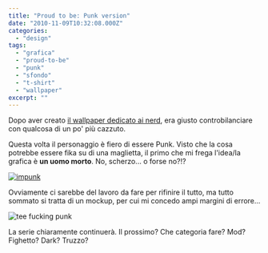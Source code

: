 ```yaml
---
title: "Proud to be: Punk version"
date: "2010-11-09T10:32:08.000Z"
categories:
  - "design"
tags:
  - "grafica"
  - "proud-to-be"
  - "punk"
  - "sfondo"
  - "t-shirt"
  - "wallpaper"
excerpt: ""
---
```


Dopo aver creato [il wallpaper dedicato ai nerd](http://blog.enricodeleo.com/proud-to-be-una-serie-di-wallpapers-e-forse/), era giusto controbilanciare con qualcosa di un po' più cazzuto.

Questa volta il personaggio è fiero di essere Punk. Visto che la cosa potrebbe essere fika su di una maglietta, il primo che mi frega l'idea/la grafica è **un uomo morto**. No, scherzo... o forse no?!?

[![](https://enricodeleo.s3.eu-south-1.amazonaws.com/uploads/2010/11/impunk-1024x640.jpg "impunk")](http://fav.me/d325g4k)

Ovviamente ci sarebbe del lavoro da fare per rifinire il tutto, ma tutto sommato si tratta di un mockup, per cui mi concedo ampi margini di errore...

![](https://enricodeleo.s3.eu-south-1.amazonaws.com/uploads/2010/11/tee-fucking-punk.jpg "tee fucking punk")

La serie chiaramente continuerà. Il prossimo? Che categoria fare? Mod? Fighetto? Dark? Truzzo?
